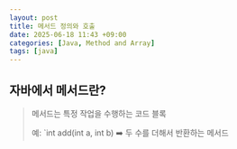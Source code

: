 ```yaml
---
layout: post
title: 메서드 정의와 호출
date: 2025-06-18 11:43 +09:00
categories: [Java, Method and Array]
tags: [java]
---
```


## 자바에서 메서드란?

> 메서드는 특정 작업을 수행하는 코드 블록
>
> 예: `int add(int a, int b) ➡️ 두 수를 더해서 반환하는 메서드

<br>